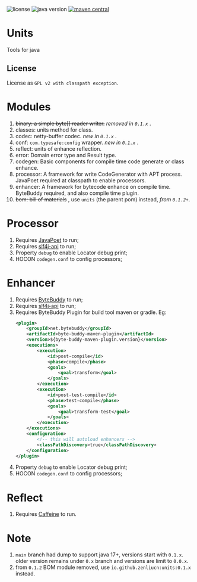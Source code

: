 <p>
<img src="https://img.shields.io/badge/license-GPLv2%20CE-green?style=plastic" alt="license"/>
<img src="https://img.shields.io/badge/java-17+-yellowgreen?style=plastic" alt="java version"/>
<a href="https://central.sonatype.com/search?smo=true&q=units&namespace=io.github.zenliucn">
<img src="https://img.shields.io/maven-central/v/io.github.zenliucn/units?style=plastic" alt="maven central"/>
</a>
</p>

# Units

Tools for java

## License

License as `GPL v2 with classpath exception`.

# Modules

1. ~~binary: a simple byte[] reader writer.~~ *removed in `0.1.x`* .
2. classes: units method for class.
3. codec: netty-buffer codec. *new in `0.1.x`* .
4. conf: `com.typesafe:config` wrapper.  *new in `0.1.x`* .
5. reflect: units of enhance reflection.
6. error: Domain error type and Result type.
7. codegen: Basic components for compile time code generate or class enhance.
8. processor: A framework for write CodeGenerator with APT process. JavaPoet required at classpath to enable processors.
9. enhancer: A framework for bytecode enhance on compile time. ByteBuddy required, and also compile time plugin.
10. ~~bom: bill of materials~~ , use `units` (the parent pom) instead, *from `0.1.2+`*.

# Processor

1. Requires [JavaPoet](https://github.com/square/javapoet) to run;
2. Requires [slf4j-api](https://www.qos.ch/) to run;
3. Property `debug` to enable Locator debug print;
4. HOCON `codegen.conf` to config processors;

# Enhancer

1. Requires [ByteBuddy](https://bytebuddy.net/) to run;
2. Requires [slf4j-api](https://www.qos.ch/) to run;
3. Requires ByteBuddy Plugin for build tool maven or gradle. Eg:
    ```xml
    <plugin>
        <groupId>net.bytebuddy</groupId>
        <artifactId>byte-buddy-maven-plugin</artifactId>
        <version>${byte-buddy-maven-plugin.version}</version>
        <executions>
            <execution>
                <id>post-compile</id>
                <phase>compile</phase>
                <goals>
                    <goal>transform</goal>
                </goals>
            </execution>
            <execution>
                <id>post-test-compile</id>
                <phase>test-compile</phase>
                <goals>
                    <goal>transform-test</goal>
                </goals>
            </execution>
        </executions>
        <configuration>
            <!-- this will autoload enhancers -->
            <classPathDiscovery>true</classPathDiscovery>
        </configuration>
    </plugin>
    ```
4. Property `debug` to enable Locator debug print;
5. HOCON `codegen.conf` to config processors;

# Reflect

1. Requires [Caffeine](https://github.com/ben-manes/caffeine) to run.

# Note

1. `main` branch had dump to support java 17+, versions start with `0.1.x`. older version remains under `0.x` branch and
   versions are limit to `0.0.x`.
2. from `0.1.2` BOM module removed, use `io.github.zenliucn:units:0.1.x` instead. 